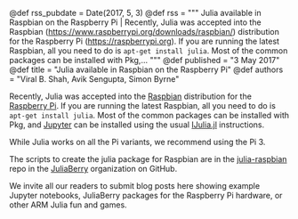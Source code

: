 @def rss_pubdate = Date(2017, 5, 3)
@def rss = """ Julia available in Raspbian on the Raspberry Pi | Recently, Julia was accepted into the Raspbian (https://www.raspberrypi.org/downloads/raspbian/) distribution for the Raspberry Pi (https://raspberrypi.org). If you are running the latest Raspbian, all you need to do is `apt-get install julia`. Most of the common packages can be installed with Pkg,... """
@def published = "3 May 2017"
@def title = "Julia available in Raspbian on the Raspberry Pi"
@def authors = "Viral B. Shah, Avik Sengupta, Simon Byrne"  


Recently, Julia was accepted into the [Raspbian](https://www.raspberrypi.org/downloads/raspbian/) distribution for the [Raspberry Pi](https://raspberrypi.org). If you are running the latest Raspbian, all you need to do is `apt-get install julia`. Most of the common packages can be installed with Pkg, and [Jupyter](https://jupyter.org) can be installed using the usual [IJulia.jl](https://github.com/JuliaLang/IJulia.jl) instructions.

While Julia works on all the Pi variants, we recommend using the Pi 3.

The scripts to create the julia package for Raspbian are in the [julia-raspbian](https://github.com/JuliaBerry/julia-raspbian) repo in the [JuliaBerry](https://github.com/JuliaBerry) organization on GitHub.

We invite all our readers to submit blog posts here showing example Jupyter notebooks, JuliaBerry packages for the Raspberry Pi hardware, or other ARM Julia fun and games.

